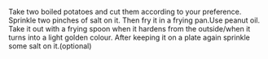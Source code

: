 Take two boiled potatoes and cut them according to your preference.
Sprinkle two pinches of salt on it.
Then fry it in a frying pan.Use peanut oil.
Take it out with a frying spoon when it hardens from the outside/when it turns into a light golden colour.
After keeping it on a plate again sprinkle some salt on it.(optional)